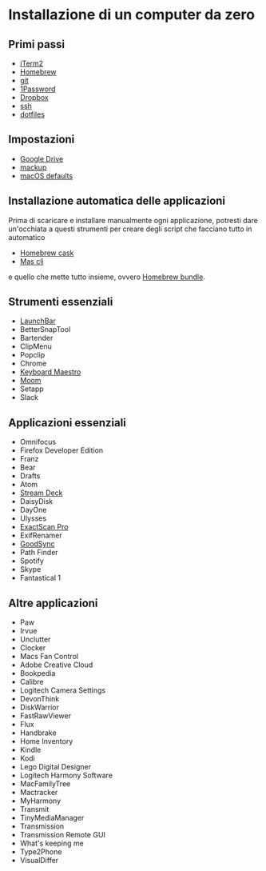 # Installazione di un computer da zero

## Primi passi

- [iTerm2](../applications/iterm2.md)
- [Homebrew](../applications/homebrew.md)
- [git](../applications/git.md)
- [1Password](../applications/1password.md)
- [Dropbox](../applications/dropbox.md)
- [ssh](../applications/ssh.md)
- [dotfiles](dotfiles.md)

## Impostazioni

- [Google Drive](../applications/google-drive.md)
- [mackup](../applications/mackup.md)
- [macOS defaults](macos-defaults.md)

## Installazione automatica delle applicazioni
Prima di scaricare e installare manualmente ogni applicazione, potresti dare un'occhiata a questi strumenti per creare degli script che facciano tutto in automatico

- [Homebrew cask](https://github.com/Homebrew/homebrew-cask)
- [Mas cli](https://github.com/mas-cli/mas)

e quello che mette tutto insieme, ovvero [Homebrew bundle](https://pumpingco.de/blog/brewfile/).

## Strumenti essenziali

- [LaunchBar](../applications/launchbar.md)
- BetterSnapTool
- Bartender
- ClipMenu
- Popclip
- Chrome
- [Keyboard Maestro](../applications/keyboard-maestro.md)
- [Moom](../applications/moom.md)
- Setapp
- Slack

## Applicazioni essenziali
- Omnifocus
- Firefox Developer Edition
- Franz
- Bear
- Drafts
- Atom
- [Stream Deck](../applications/stream-deck.md)
- DaisyDisk
- DayOne
- Ulysses
- [ExactScan Pro](../applications/exactscan.md)
- ExifRenamer
- [GoodSync](../applications/goodsync.md)
- Path Finder
- Spotify
- Skype
- Fantastical 1

## Altre applicazioni
- Paw
- Irvue
- Unclutter
- Clocker
- Macs Fan Control
- Adobe Creative Cloud
- Bookpedia
- Calibre
- Logitech Camera Settings
- DevonThink
- DiskWarrior
- FastRawViewer
- Flux
- Handbrake
- Home Inventory
- Kindle
- Kodi
- Lego Digital Designer
- Logitech Harmony Software
- MacFamilyTree
- Mactracker
- MyHarmony
- Transmit
- TinyMediaManager
- Transmission
- Transmission Remote GUI
- What's keeping me
- Type2Phone
- VisualDiffer
